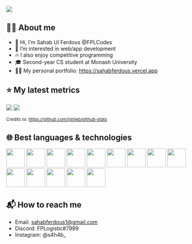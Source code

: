 <img src="https://media.giphy.com/media/iSm6MknNBt3qcYEOvL/giphy.gif"/>

## 🙋‍♂️ About me
- 👋 Hi, I’m Sahab Ul Ferdous @FPLCodes
- 👀 I’m interested in web/app development
- 🔥 I also enjoy competitive programming
- 🎓 Second-year CS student at Monash University
- 👨‍💻 My personal portfolio: https://sahabferdous.vercel.app

## ⭐ My latest metrics

![](https://github.com/FPLCodes/github-stats/blob/master/generated/overview.svg)
![](https://github.com/FPLCodes/github-stats/blob/master/generated/languages.svg)

<sub>Credits to: https://github.com/jstrieb/github-stats</sub>

## 🌐 Best languages & technologies

<div>
  <img src="https://www.svgrepo.com/show/349419/javascript.svg" height="50px" />
  <img src="https://www.svgrepo.com/show/354238/python.svg" height="50px" />
  <img src="https://www.svgrepo.com/show/353924/java.svg" height="50px" />
  <img src="https://www.svgrepo.com/show/373482/c.svg" height="50px" />
  <img src="https://www.svgrepo.com/show/303480/c-logo.svg" height="50px" />
  <img src="https://www.svgrepo.com/show/135810/html5.svg" height="50px" />
  <img src="https://www.svgrepo.com/show/349330/css3.svg" height="50px" />
  <img src="https://www.svgrepo.com/show/373307/mongodb-opened.svg" height="50px" />
  <img src="https://www.svgrepo.com/show/353735/firebase.svg" height="50px" />
  <img src="https://www.svgrepo.com/show/354528/vue.svg" height="50px" />
  <img src="https://www.svgrepo.com/show/354259/react.svg" height="50px" />
  <img src="https://www.svgrepo.com/show/374109/svelte.svg" height="50px" />
  <img src="https://www.svgrepo.com/show/378440/nextjs-fill.svg" height="50px" />
  <img src="https://www.svgrepo.com/show/354431/tailwindcss-icon.svg" height="50px" />
</div> 

## 📬 How to reach me
- Email: sahabferdous1@gmail.com
- Discord: FPLogistic#7999
- Instagram: @s4h4b_
